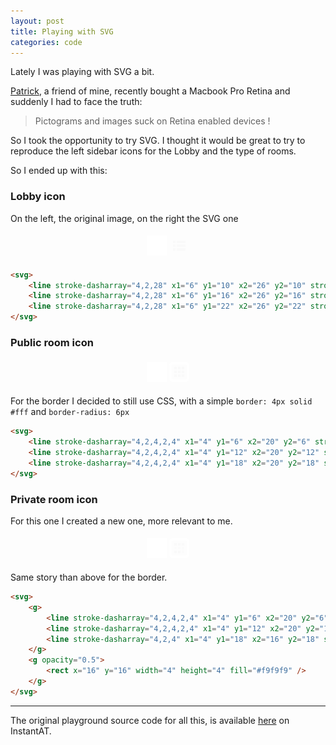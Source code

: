 ```yaml
---
layout: post
title: Playing with SVG
categories: code
---
```


<!-- excerpt start -->
Lately I was playing with SVG a bit.

[Patrick](http://twitter.com/patrickbrosset), a friend of mine, recently bought a Macbook Pro Retina
and suddenly I had to face the truth:

> Pictograms and images suck on Retina enabled devices !

So I took the opportunity to try SVG. I thought it would be great to try to reproduce 
the left sidebar icons for the Lobby and the type of rooms.
<!-- excerpt end -->

So I ended up with this:

### Lobby icon

On the left, the original image, on the right the SVG one

<div style="background: url(/images/2013/05/background-sidebar-left.jpg) top left repeat; padding: 5px; text-align: center;">
    <style type="text/css"> .lobby {width: 32px; height: 32px; } </style>
	<img src="/images/2013/05/lobby.png" />
	<svg class="lobby">
		<line stroke-dasharray="4,2,28" x1="6" y1="10" x2="26" y2="10" stroke="#f9f9f9" stroke-width="4"/>
    	<line stroke-dasharray="4,2,28" x1="6" y1="16" x2="26" y2="16" stroke="#f9f9f9" stroke-width="4"/>                
    	<line stroke-dasharray="4,2,28" x1="6" y1="22" x2="26" y2="22" stroke="#f9f9f9" stroke-width="4"/>                
	</svg>
</div>

```html
<svg>
	<line stroke-dasharray="4,2,28" x1="6" y1="10" x2="26" y2="10" stroke="#f9f9f9" stroke-width="4"/>
    <line stroke-dasharray="4,2,28" x1="6" y1="16" x2="26" y2="16" stroke="#f9f9f9" stroke-width="4"/>                
    <line stroke-dasharray="4,2,28" x1="6" y1="22" x2="26" y2="22" stroke="#f9f9f9" stroke-width="4"/>                
</svg>
```

### Public room icon

<div style="background: url(/images/2013/05/background-sidebar-left.jpg) top left repeat; padding: 5px; text-align: center;">
	<style type="text/css"> .public_room { width: 24px; height: 24px; border: 4px solid #fff; border-radius: 6px; } </style>
	<img src="/images/2013/05/group-room.png" />
	<svg class="public_room">
		<line stroke-dasharray="4,2,4,2,4" x1="4" y1="6" x2="20" y2="6" stroke="#f9f9f9" stroke-width="4"/>
		<line stroke-dasharray="4,2,4,2,4" x1="4" y1="12" x2="20" y2="12" stroke="#f9f9f9" stroke-width="4"/>
		<line stroke-dasharray="4,2,4,2,4" x1="4" y1="18" x2="20" y2="18" stroke="#f9f9f9" stroke-width="4"/>
	</svg>
</div>

For the border I decided to still use CSS, with a simple `border: 4px solid #fff` and `border-radius: 6px`

```html
<svg>
	<line stroke-dasharray="4,2,4,2,4" x1="4" y1="6" x2="20" y2="6" stroke="#f9f9f9" stroke-width="4"/>
	<line stroke-dasharray="4,2,4,2,4" x1="4" y1="12" x2="20" y2="12" stroke="#f9f9f9" stroke-width="4"/>
	<line stroke-dasharray="4,2,4,2,4" x1="4" y1="18" x2="20" y2="18" stroke="#f9f9f9" stroke-width="4"/>
</svg>
```

### Private room icon

For this one I created a new one, more relevant to me.

<div style="background: url(/images/2013/05/background-sidebar-left.jpg) top left repeat; padding: 5px; text-align: center;">
	<style type="text/css"> .private_room { width: 24px; height: 24px; border: 4px solid #fff; border-radius: 6px; } </style>
	<img src="/images/2013/05/private-room.png" />
	<svg class="private_room">
		<g>
			<line stroke-dasharray="4,2,4,2,4" x1="4" y1="6" x2="20" y2="6" stroke="#f9f9f9" stroke-width="4"/>
			<line stroke-dasharray="4,2,4,2,4" x1="4" y1="12" x2="20" y2="12" stroke="#f9f9f9" stroke-width="4" stroke-opacity="0.5"/>
			<line stroke-dasharray="4,2,4" x1="4" y1="18" x2="16" y2="18" stroke="#f9f9f9" stroke-width="4"/>
		</g>
    	<g opacity="0.5">
	    	<rect x="16" y="16" width="4" height="4" fill="#f9f9f9" />
		</g>
	</svg>
</div>

Same story than above for the border.

```html
<svg>
	<g>
		<line stroke-dasharray="4,2,4,2,4" x1="4" y1="6" x2="20" y2="6" stroke="#f9f9f9" stroke-width="4"/>
		<line stroke-dasharray="4,2,4,2,4" x1="4" y1="12" x2="20" y2="12" stroke="#f9f9f9" stroke-width="4" stroke-opacity="0.5"/>
		<line stroke-dasharray="4,2,4" x1="4" y1="18" x2="16" y2="18" stroke="#f9f9f9" stroke-width="4"/>
	</g>
    <g opacity="0.5">
    	<rect x="16" y="16" width="4" height="4" fill="#f9f9f9" />
	</g>
</svg>
```

----

The original playground source code for all this, is available [here](http://juliandescottes.github.io/instantat/#51934f39e4b051dece087679) on InstantAT.
